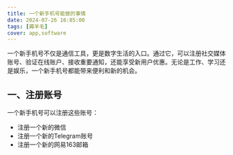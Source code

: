 ```yaml
---
title: 一个新手机号能做的事情
date: 2024-07-26 16:85:00
tags: [薅羊毛]
cover: app,software
---
```


一个新手机号不仅是通信工具，更是数字生活的入口。通过它，可以注册社交媒体账号、验证在线账户、接收重要通知，还能享受新用户优惠。无论是工作、学习还是娱乐，一个新手机号都能带来便利和新的机会。

<!-- more -->

## 一、注册账号

一个新手机号可以注册这些账号：
- 注册一个新的微信
- 注册一个新的Telegram账号
- 注册一个新的网易163邮箱

